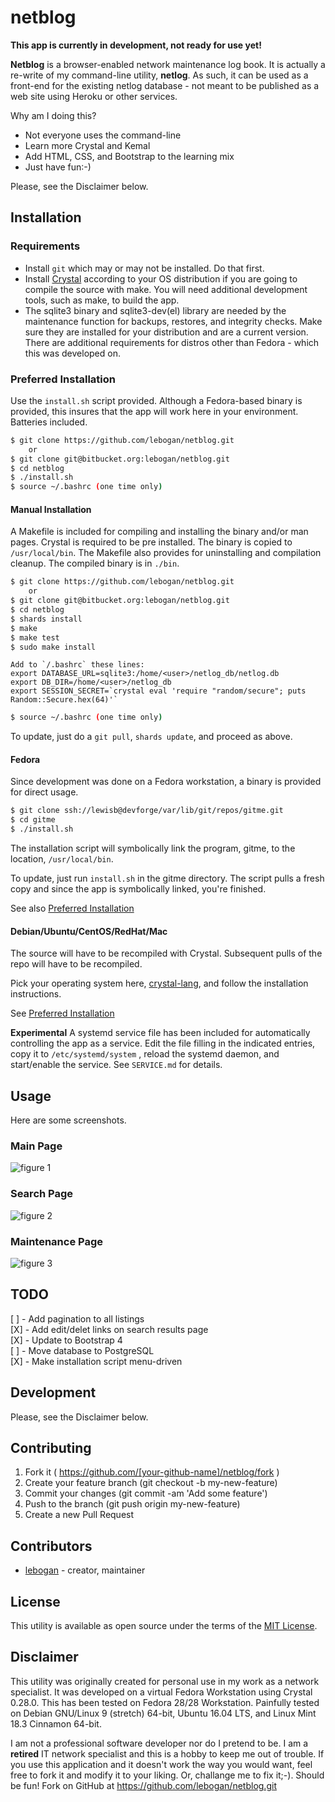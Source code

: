 # netblog

**This app is currently in development, not ready for use yet!**

**Netblog** is a browser-enabled network maintenance log book. It
is actually a re-write of my command-line utility, **netlog**. As such, 
it can be used as a front-end for the existing netlog database - 
not meant to be published as a web site using Heroku or other services.

Why am I doing this?
- Not everyone uses the command-line
- Learn more Crystal and Kemal
- Add HTML, CSS, and Bootstrap to the learning mix
- Just have fun:-)  

Please, see the Disclaimer below.

## Installation

### Requirements
- Install `git` which may or may not be installed. Do that first.
- Install [Crystal](https://crystal-lang.org/docs/installation/)
according to your OS distribution if you are going to compile the source with
make. You will need additional development tools, such as make, to build
the app.
- The sqlite3 binary and sqlite3-dev(el) library are needed by the maintenance
function for backups, restores, and integrity checks. Make sure they are 
installed for your distribution and are a current version. There are additional
requirements for distros other than Fedora - which this was developed on.

### Preferred Installation <a name="preferred-installation"></a>
Use the `install.sh` script provided. Although a Fedora-based binary is provided,
this insures that the app will work here in your environment. Batteries included.   
```bash
$ git clone https://github.com/lebogan/netblog.git
    or
$ git clone git@bitbucket.org:lebogan/netblog.git
$ cd netblog
$ ./install.sh
$ source ~/.bashrc (one time only)
```

#### Manual Installation
A Makefile is included for compiling and installing the binary and/or man pages.
Crystal is required to be pre installed. The binary is copied to `/usr/local/bin`.
The Makefile also provides for uninstalling and compilation cleanup. The compiled
binary is in `./bin`.

```bash
$ git clone https://github.com/lebogan/netblog.git
    or
$ git clone git@bitbucket.org:lebogan/netblog.git
$ cd netblog
$ shards install
$ make
$ make test
$ sudo make install
```

```text
Add to `/.bashrc` these lines:
export DATABASE_URL=sqlite3:/home/<user>/netlog_db/netlog.db
export DB_DIR=/home/<user>/netlog_db
export SESSION_SECRET=`crystal eval 'require "random/secure"; puts Random::Secure.hex(64)'`
```

```bash
$ source ~/.bashrc (one time only)
```
To update, just do a `git pull`, `shards update`, and proceed as above.

#### Fedora
Since development was done on a Fedora workstation, a binary is provided for
direct usage.
```bash
$ git clone ssh://lewisb@devforge/var/lib/git/repos/gitme.git
$ cd gitme
$ ./install.sh
```
The installation script will symbolically link the program, gitme, to the 
location, `/usr/local/bin`.

To update, just run `install.sh` in the gitme directory. The script pulls a
fresh copy and since the app is symbolically linked, you're finished.

See also [Preferred Installation](#preferred-installation)

#### Debian/Ubuntu/CentOS/RedHat/Mac
The source will have to be recompiled with Crystal. Subsequent pulls of the repo
will have to be recompiled.

Pick your operating system here, [crystal-lang](https://crystal-lang.org/reference/installation/),
and follow the installation instructions.

See [Preferred Installation](#preferred-installation)

**Experimental**
A systemd service file has been included for automatically controlling the app as a 
service. Edit the file filling in the indicated entries, copy it to `/etc/systemd/system`
, reload the systemd daemon, and start/enable the service. See `SERVICE.md` for details.


## Usage
Here are some screenshots.

### Main Page
![figure 1](./public/images/NetBLog.png)

### Search Page
![figure 2](./public/images/Search.png)

### Maintenance Page
![figure 3](./public/images/Maintenance.png)

## TODO
[ ] - Add pagination to all listings  
[X] - Add edit/delet links on search results page  
[X] - Update to Bootstrap 4  
[ ] - Move database to PostgreSQL  
[X] - Make installation script menu-driven

## Development
Please, see the Disclaimer below.

## Contributing
1. Fork it ( https://github.com/[your-github-name]/netblog/fork )
2. Create your feature branch (git checkout -b my-new-feature)
3. Commit your changes (git commit -am 'Add some feature')
4. Push to the branch (git push origin my-new-feature)
5. Create a new Pull Request

## Contributors
- [lebogan](https://github.com/lebogan/netblog.git) - creator, maintainer

## License
This utility is available as open source under the terms of the
[MIT License](http://opensource.org/licenses/MIT).

## Disclaimer
This utility was originally created for personal use in my work as a network
specialist. It was developed on a virtual Fedora Workstation using Crystal 0.28.0.
This has been tested on Fedora 28/28 Workstation. Painfully tested on 
Debian GNU/Linux 9 (stretch) 64-bit, Ubuntu 16.04 LTS, and Linux Mint 18.3 
Cinnamon 64-bit.

I am not a professional software developer nor do I pretend to be. I am a **retired** IT 
network specialist and this is a hobby to keep me out of trouble. If you 
use this application and it doesn't work the way you would want, feel free to 
fork it and modify it to your liking. Or, challange me to fix it;-).
Should be fun! Fork on GitHub at https://github.com/lebogan/netblog.git

